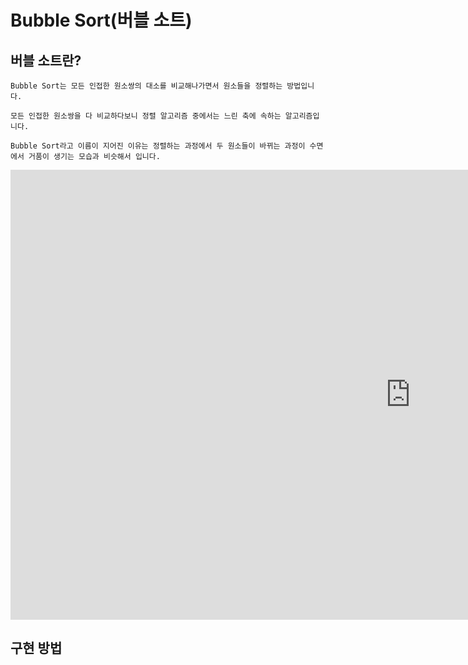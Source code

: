 # Bubble Sort(버블 소트)

## 버블 소트란?

    Bubble Sort는 모든 인접한 원소쌍의 대소를 비교해나가면서 원소들을 정렬하는 방법입니다.  
  
    모든 인접한 원소쌍을 다 비교하다보니 정렬 알고리즘 중에서는 느린 축에 속하는 알고리즘입니다.  
  
    Bubble Sort라고 이름이 지어진 이유는 정렬하는 과정에서 두 원소들이 바뀌는 과정이 수면에서 거품이 생기는 모습과 비슷해서 입니다.

<iframe width="1280" height="720" src="https://www.youtube.com/embed/ebI54DXYQG8" frameborder="0" allow="accelerometer; autoplay; encrypted-media; gyroscope; picture-in-picture" allowfullscreen></iframe>

## 구현 방법
